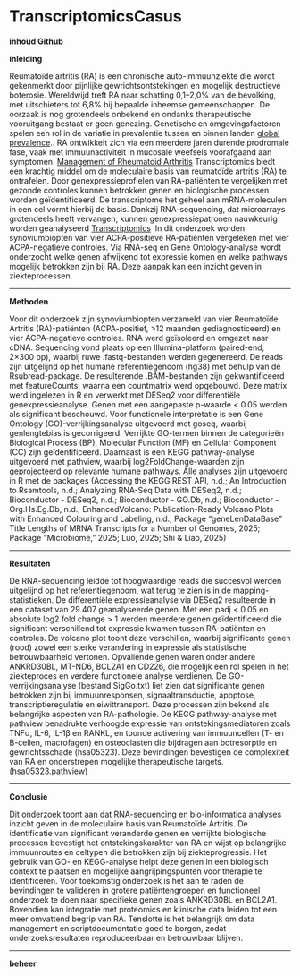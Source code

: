 # TranscriptomicsCasus

**inhoud Github**


**inleiding**

Reumatoïde artritis (RA) is een chronische auto-immuunziekte die wordt gekenmerkt door pijnlijke gewrichtsontstekingen en mogelijk destructieve boterosie. Wereldwijd treft RA naar schatting 0,1–2,0% van de bevolking, met uitschieters tot 6,8% bij bepaalde inheemse gemeenschappen. De oorzaak is nog grotendeels onbekend en ondanks therapeutische vooruitgang bestaat er geen genezing. Genetische en omgevingsfactoren spelen een rol in de variatie in prevalentie tussen en binnen landen [global prevalence](https://link.springer.com/article/10.1007/s00296-020-04731-0).. RA ontwikkelt zich via een meerdere jaren durende prodromale fase, vaak met immuunactiviteit in mucosale weefsels voorafgaand aan symptomen. [Management of Rheumatoid Arthritis](https://www.mdpi.com/2073-4409/10/11/2857) 
Transcriptomics biedt een krachtig middel om de moleculaire basis van reumatoïde artritis (RA) te ontrafelen. Door genexpressieprofielen van RA-patiënten te vergelijken met gezonde controles kunnen betrokken genen en biologische processen worden geïdentificeerd. De transcriptome het geheel aan mRNA-moleculen in een cel vormt hierbij de basis. Dankzij RNA-sequencing, dat microarrays grotendeels heeft vervangen, kunnen genexpressiepatronen nauwkeurig worden geanalyseerd [Transcriptomics](https://www.sciencedirect.com/science/article/pii/S1367593112001585) .In dit onderzoek worden synoviumbiopten van vier ACPA-positieve RA-patiënten vergeleken met vier ACPA-negatieve controles. Via RNA-seq en Gene Ontology-analyse wordt onderzocht welke genen afwijkend tot expressie komen en welke pathways mogelijk betrokken zijn bij RA. Deze aanpak kan een inzicht geven in ziekteprocessen.



---

**Methoden**

Voor dit onderzoek zijn synoviumbiopten verzameld van vier Reumatoïde Artritis (RA)-patiënten (ACPA-positief, >12 maanden gediagnosticeerd) en vier ACPA-negatieve controles. RNA werd geïsoleerd en omgezet naar cDNA. Sequencing vond plaats op een Illumina-platform (paired-end, 2×300 bp), waarbij ruwe .fastq-bestanden werden gegenereerd.
De reads zijn uitgelijnd op het humane referentiegenoom (hg38) met behulp van de Rsubread-package. De resulterende .BAM-bestanden zijn gekwantificeerd met featureCounts, waarna een countmatrix werd opgebouwd. Deze matrix werd ingelezen in R en verwerkt met DESeq2 voor differentiële genexpressieanalyse. Genen met een aangepaste p-waarde < 0.05 werden als significant beschouwd.
Voor functionele interpretatie is een Gene Ontology (GO)-verrijkingsanalyse uitgevoerd met goseq, waarbij genlengtebias is gecorrigeerd. Verrijkte GO-termen binnen de categorieën Biological Process (BP), Molecular Function (MF) en Cellular Component (CC) zijn geïdentificeerd. Daarnaast is een KEGG pathway-analyse uitgevoerd met pathview, waarbij log2FoldChange-waarden zijn geprojecteerd op relevante humane pathways.
Alle analyses zijn uitgevoerd in R met de packages (Accessing the KEGG REST API, n.d.; An Introduction to Rsamtools, n.d.; Analyzing RNA-Seq Data with DESeq2, n.d.; Bioconductor - DESeq2, n.d.; Bioconductor - GO.Db, n.d.; Bioconductor - Org.Hs.Eg.Db, n.d.; EnhancedVolcano: Publication-Ready Volcano Plots with Enhanced Colouring and Labeling, n.d.; Package “geneLenDataBase” Title Lengths of MRNA Transcripts for a Number of Genomes, 2025; Package “Microbiome,” 2025; Luo, 2025; Shi & Liao, 2025)

---

**Resultaten**

De RNA-sequencing leidde tot hoogwaardige reads die succesvol werden uitgelijnd op het referentiegenoom, wat terug te zien is in de mapping-statistieken. De differentiële expressieanalyse via DESeq2 resulteerde in een dataset van 29.407 geanalyseerde genen. Met een padj < 0.05 en absolute log2 fold change > 1 werden meerdere genen geïdentificeerd die significant verschillend tot expressie kwamen tussen RA-patiënten en controles.
De volcano plot toont deze verschillen, waarbij significante genen (rood) zowel een sterke verandering in expressie als statistische betrouwbaarheid vertonen. Opvallende genen waren onder andere ANKRD30BL, MT-ND6, BCL2A1 en CD226, die mogelijk een rol spelen in het ziekteproces en verdere functionele analyse verdienen.
De GO-verrijkingsanalyse (bestand SigGo.txt) liet zien dat significante genen betrokken zijn bij immuunresponsen, signaaltransductie, apoptose, transcriptieregulatie en eiwittransport. Deze processen zijn bekend als belangrijke aspecten van RA-pathologie.
De KEGG pathway-analyse met pathview benadrukte verhoogde expressie van ontstekingsmediatoren zoals TNFα, IL-6, IL-1β en RANKL, en toonde activering van immuuncellen (T- en B-cellen, macrofagen) en osteoclasten die bijdragen aan botresorptie en gewrichtsschade (hsa05323). Deze bevindingen bevestigen de complexiteit van RA en onderstrepen mogelijke therapeutische targets. (hsa05323.pathview)

---

**Conclusie**

Dit onderzoek toont aan dat RNA-sequencing en bio-informatica analyses inzicht geven in de moleculaire basis van Reumatoïde Artritis. De identificatie van significant veranderde genen en verrijkte biologische processen bevestigt het ontstekingskarakter van RA en wijst op belangrijke immuunroutes en celtypen die betrokken zijn bij ziekteprogressie. Het gebruik van GO- en KEGG-analyse helpt deze genen in een biologisch context te plaatsen en mogelijke aangrijpingspunten voor therapie te identificeren.
Voor toekomstig onderzoek is het aan te raden de bevindingen te valideren in grotere patiëntengroepen en functioneel onderzoek te doen naar specifieke genen zoals ANKRD30BL en BCL2A1. Bovendien kan integratie met proteomics en klinische data leiden tot een meer omvattend begrip van RA. Tenslotte is het belangrijk om data management en scriptdocumentatie goed te borgen, zodat onderzoeksresultaten reproduceerbaar en betrouwbaar blijven.

---

**beheer**



